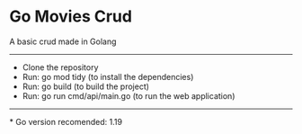# Go Movies Crud
A basic crud made in Golang

---

- Clone the repository
- Run: go mod tidy (to install the dependencies)
- Run: go build (to build the project)
- Run: go run cmd/api/main.go (to run the web application)

---

\* Go version recomended: 1.19